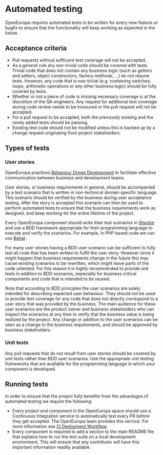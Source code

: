 # Automated testing

OpenEuropa requires automated tests to be written for every new feature or
bugfix to ensure that the functionality will keep working as expected in the
future.

## Acceptance criteria

* Pull requests without sufficient test coverage will not be accepted.
* As a general rule any non-trivial code should be covered with tests. Trivial
  code that does not contain any business logic (such as getters and setters,
  object constructors, factory methods, ...) do not require tests. However, any
  code that is non-trivial (e.g. containing switches, loops, arithmetic
  operations or any other business logic) should be fully covered by tests.
* Whether or not a piece of code is missing necessary coverage is at the
  discretion of the QA engineers. Any request for additional test coverage
  during code review needs to be honoured or the pull request will not be
  accepted.
* For a pull request to be accepted, both the previously existing and the newly
  added tests should be passing.
* Existing test code should not be modified unless this is backed up by a change
  request originating from project stakeholders.

## Types of tests

### User stories

OpenEuropa practices [Behaviour Driven Development][1] to facilitate effective
communication between business and development teams.

User stories, or business requirements in general, should be accompanied by a
test scenario that is written in non-technical domain specific language. This
scenario should be verified by the business during user acceptance testing.
After the story is accepted this scenario can then be used to perform automated
tests to ensure that the business requirements work as designed, and keep
working for the entire lifetime of the project.

Every OpenEuropa component should write their test scenarios in [Gherkin][2]
and use a BDD framework appropriate for their programming language to execute
and verify the scenarios. For example, in PHP based code we can use [Behat][3].

For many user stories having a BDD user scenario can be sufficient to fully
test all code that has been written to fulfill the user story. However since it
might happen that business requirements change in the future this may cause
existing scenarios to be rewritten, which might leave parts of the code
untested. For this reason it is highly recommended to provide unit tests in
addition to BDD scenarios, especially for business critical components and code
that is intended to be reused.

Note that according to BDD principles the user scenarios are solely intended
for describing expected user behaviour. They should not be used to provide test
coverage for any code that does not directly correspond to a user story that
was provided by the business. The main audience for these user scenarios are
the product owner and business stakeholders who can inspect the scenarios at
any time to verify that the business value is being realized by the project.
Any change or addition to the user scenarios can be seen as a change to the
business requirements, and should be approved by business stakeholders.

### Unit tests

Any pull requests that do not result from user stories should be covered by
unit tests rather than BDD user scenarios. Use the appropriate unit testing
frameworks that are available for the programming language in which your
component is developed.

## Running tests

In order to ensure that the project fully benefits from the advantages of
automated testing we require the following:

* Every project and component in the OpenEuropa space should use a Continuous
  Integration service to automatically test every PR before they get accepted.
  The OpenEuropa team provides this service. For more information see [CI
  Deployment Workflow](docs/development/ci-deployment-workflow.md).
* Every component is required to add a section to the main README file that
  explains how to run the test suite on a local development environment. This
  will ensure that any contributor will have this important information readily
  available.

[1]: https://en.wikipedia.org/wiki/Behavior-driven_development
[2]: https://github.com/cucumber/cucumber/wiki/Gherkin
[3]: http://behat.org/
